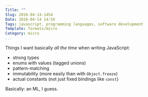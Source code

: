 ```yaml
---
Title: ""
Slug: 2016-04-14-1454
Date: 2016-04-14 14:54
Tags: javascript, programming languages, software development
Template: formats/micro
Category: micro
...
```


Things I want basically *all the time* when writing JavaScript:

- strong types
- enums with values (tagged unions)
- pattern-matching
- immutability (more easily than with `Object.freeze`)
- actual constants (not just fixed bindings like `const`)

Basically: an ML, I guess.

